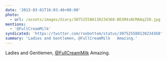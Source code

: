 ```yaml
---
date: '2013-03-01T16:03:46+00:00'
photo:
  - url: /assets/images/diary/307525580130234368-BESM4sNCMAAq2I0.jpg
mentions:
  - '@FullCreamMilk'
syndicated: 'https://twitter.com/roobottom/status/307525580130234368'
summary: 'Ladies and Gentlemen, @FullCreamMilk   Amazing.'
---
```

Ladies and Gentlemen, [@FullCreamMilk](https://twitter.com/@FullCreamMilk)   Amazing. 
